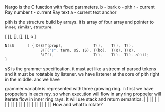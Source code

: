 Nargo is the C function with fixed parameters.
  b - bark
  o - pith
  r - current Ray number
  t - current Ray text
  a - current text anchor

pith is the structure build by arrays.
it is array of four array and pointer to inner, similar, structure.

[ [], [], [], [], o ]

```c
N(sS      ) { D(B(T(prop),              T(),    T(),  T(),
                B(T("s", term, sS, sS), T(bo),  T(ε), T(ε),
                B(T(),                  T(),    T(),  T(), o))));
}
```
sS is the grammer specification. it must act like a streem
of parsed tokens and it must be rotatable by listener.
we have listener at the core of pith right in the middle.
and we have 

grammer variable is represented with three growing ring.
in first we have proppelers in each ray. so when execution 
will flow in any ring proppeler will iterate flow in inner ring rays.
It will use stack and return semantics.
| | | |
      | | | |   | | | |   | | | |   | | | |
            |         |   |         |
How and what to rotate?
